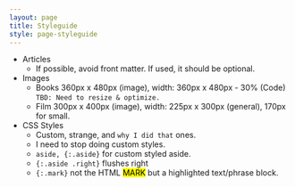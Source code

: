 ```yaml
---
layout: page
title: Styleguide
style: page-styleguide
---
```


- Articles
	- If possible, avoid front matter. If used, it should be optional.
- Images
	- Books 360px x 480px (image), width: 360px x 480px - 30% (Code) `TBD: Need to resize & optimize.`
	- Film 300px x 400px (image), width: 225px x 300px (general), 170px for small.
- CSS Styles
	- Custom, strange, and `why I did that` ones.
	- I need to stop doing custom styles.
	- `aside, {:.aside}` for custom styled aside.
	- `{:.aside .right}` flushes right
	- `{:.mark}` not the HTML <mark>MARK</mark> but a highlighted text/phrase block.